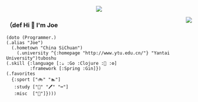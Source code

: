<p align="center">
  <img align="center" src="https://github.com/rajput2107/rajput2107/blob/master/Assets/Developer.gif"/>
</p>


<img align="right" src="https://github-readme-stats.vercel.app/api?username=holicc&show_icons=true&icon_color=805AD5&text_color=718096&bg_color=ffffff&hide_title=true" />

### （def Hi 👋 I'm Joe

    (doto (Programmer.)
    (.alias "Joe")
      (.hometown "China SiChuan")
        (.university ^{:homepage "http://www.ytu.edu.cn/"} "Yantai University")tuboshu
    (.skill {:language [:☕ :Go :Clojure :🐍 :⚙]
             :framework [:Spring :Gin]})
    (.favorites
      {:sport ["🚲" "🏊‍"]
       :study ["📕" "🖊" "⌨"]
       :misc  ["🎸"]})))


